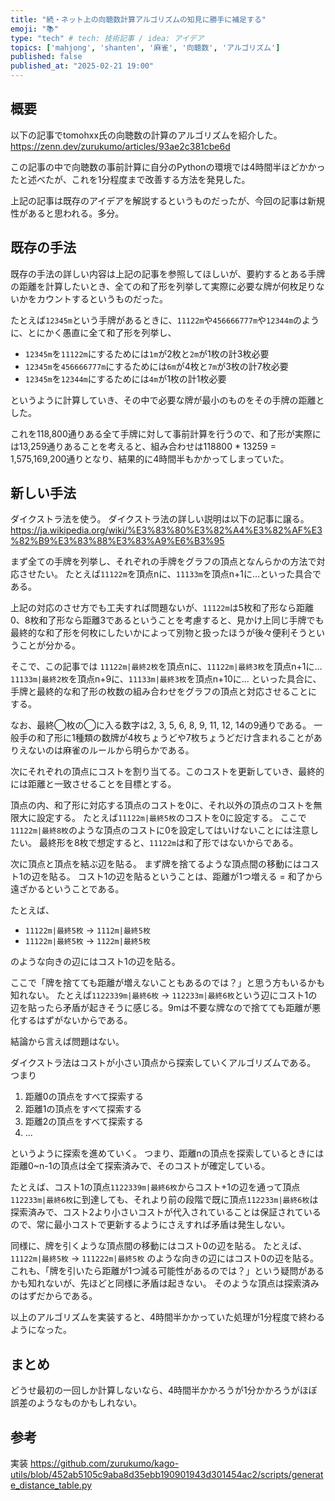 ```yaml
---
title: "続・ネット上の向聴数計算アルゴリズムの知見に勝手に補足する"
emoji: "📚"
type: "tech" # tech: 技術記事 / idea: アイデア
topics: ['mahjong', 'shanten', '麻雀', '向聴数', 'アルゴリズム']
published: false
published_at: "2025-02-21 19:00"
---
```


## 概要
以下の記事でtomohxx氏の向聴数の計算のアルゴリズムを紹介した。
https://zenn.dev/zurukumo/articles/93ae2c381cbe6d

この記事の中で向聴数の事前計算に自分のPythonの環境では4時間半ほどかかったと述べたが、これを1分程度まで改善する方法を発見した。

上記の記事は既存のアイデアを解説するというものだったが、今回の記事は新規性があると思われる。多分。

## 既存の手法
既存の手法の詳しい内容は上記の記事を参照してほしいが、要約するとある手牌の距離を計算したいとき、全ての和了形を列挙して実際に必要な牌が何枚足りないかをカウントするというものだった。

たとえば`12345m`という手牌があるときに、`11122m`や`456666777m`や`12344m`のように、とにかく愚直に全て和了形を列挙し、
- `12345m`を`11122m`にするためには`1m`が2枚と`2m`が1枚の計3枚必要
- `12345m`を`456666777m`にするためには`6m`が4枚と`7m`が3枚の計7枚必要
- `12345m`を`12344m`にするためには`4m`が1枚の計1枚必要

というように計算していき、その中で必要な牌が最小のものをその手牌の距離とした。

これを118,800通りある全て手牌に対して事前計算を行うので、和了形が実際には13,259通りあることを考えると、組み合わせは118800 * 13259 = 1,575,169,200通りとなり、結果的に4時間半もかかってしまっていた。

## 新しい手法
ダイクストラ法を使う。
ダイクストラ法の詳しい説明は以下の記事に譲る。
https://ja.wikipedia.org/wiki/%E3%83%80%E3%82%A4%E3%82%AF%E3%82%B9%E3%83%88%E3%83%A9%E6%B3%95

まず全ての手牌を列挙し、それぞれの手牌をグラフの頂点となんらかの方法で対応させたい。
たとえば`11122m`を頂点nに、`11133m`を頂点n+1に...といった具合である。

上記の対応のさせ方でも工夫すれば問題ないが、`11122m`は5枚和了形なら距離0、8枚和了形なら距離3であるということを考慮すると、見かけ上同じ手牌でも最終的な和了形を何枚にしたいかによって別物と扱ったほうが後々便利そうということが分かる。

そこで、この記事では
`11122m|最終2枚`を頂点nに、`11122m|最終3枚`を頂点n+1に...
`11133m|最終2枚`を頂点n+9に、`11133m|最終3枚`を頂点n+10に...
といった具合に、手牌と最終的な和了形の枚数の組み合わせをグラフの頂点と対応させることにする。

なお、最終◯枚の◯に入る数字は2, 3, 5, 6, 8, 9, 11, 12, 14の9通りである。
一般手の和了形に1種類の数牌が4枚ちょうどや7枚ちょうどだけ含まれることがありえないのは麻雀のルールから明らかである。

次にそれぞれの頂点にコストを割り当てる。このコストを更新していき、最終的には距離と一致させることを目標とする。

頂点の内、和了形に対応する頂点のコストを0に、それ以外の頂点のコストを無限大に設定する。
たとえば`11122m|最終5枚`のコストを0に設定する。
ここで`11122m|最終8枚`のような頂点のコストに0を設定してはいけないことには注意したい。
最終形を8枚で想定すると、`11122m`は和了形ではないからである。

次に頂点と頂点を結ぶ辺を貼る。
まず牌を捨てるような頂点間の移動にはコスト1の辺を貼る。
コスト1の辺を貼るということは、距離が1つ増える = 和了から遠ざかるということである。

たとえば、
- `11122m|最終5枚` -> `1112m|最終5枚`
- `11122m|最終5枚` -> `1122m|最終5枚`

のような向きの辺にはコスト1の辺を貼る。

ここで「牌を捨てても距離が増えないこともあるのでは？」と思う方もいるかも知れない。
たとえば`1122339m|最終6枚` -> `112233m|最終6枚`という辺にコスト1の辺を貼ったら矛盾が起きそうに感じる。9mは不要な牌なので捨てても距離が悪化するはずがないからである。

結論から言えば問題はない。

ダイクストラ法はコストが小さい頂点から探索していくアルゴリズムである。
つまり
1. 距離0の頂点をすべて探索する
2. 距離1の頂点をすべて探索する
3. 距離2の頂点をすべて探索する
4. ...

というように探索を進めていく。
つまり、距離nの頂点を探索しているときには距離0~n-1の頂点は全て探索済みで、そのコストが確定している。

たとえば、コスト1の頂点`1122339m|最終6枚`からコスト+1の辺を通って頂点`112233m|最終6枚`に到達しても、それより前の段階で既に頂点`112233m|最終6枚`は探索済みで、コスト2より小さいコストが代入されていることは保証されているので、常に最小コストで更新するようにさえすれば矛盾は発生しない。

同様に、牌を引くような頂点間の移動にはコスト0の辺を貼る。
たとえば、`11122m|最終5枚` -> `111222m|最終5枚` のような向きの辺にはコスト0の辺を貼る。
これも、「牌を引いたら距離が1つ減る可能性があるのでは？」という疑問があるかも知れないが、先ほどと同様に矛盾は起きない。
そのような頂点は探索済みのはずだからである。

以上のアルゴリズムを実装すると、4時間半かかっていた処理が1分程度で終わるようになった。

## まとめ
どうせ最初の一回しか計算しないなら、4時間半かかろうが1分かかろうがほぼ誤差のようなものかもしれない。

## 参考
実装
https://github.com/zurukumo/kago-utils/blob/452ab5105c9aba8d35ebb190901943d301454ac2/scripts/generate_distance_table.py
